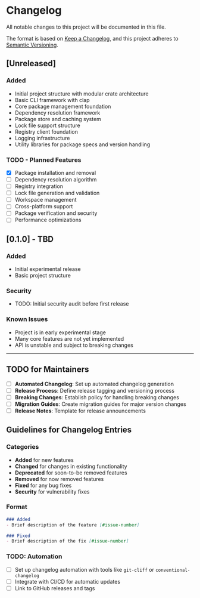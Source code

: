 # Changelog

All notable changes to this project will be documented in this file.

The format is based on [Keep a Changelog](https://keepachangelog.com/en/1.0.0/),
and this project adheres to [Semantic Versioning](https://semver.org/spec/v2.0.0.html).

## [Unreleased]

### Added
- Initial project structure with modular crate architecture
- Basic CLI framework with clap
- Core package management foundation
- Dependency resolution framework
- Package store and caching system
- Lock file support structure
- Registry client foundation
- Logging infrastructure
- Utility libraries for package specs and version handling

### TODO - Planned Features
- [X] Package installation and removal
- [ ] Dependency resolution algorithm
- [ ] Registry integration
- [ ] Lock file generation and validation
- [ ] Workspace management
- [ ] Cross-platform support
- [ ] Package verification and security
- [ ] Performance optimizations

## [0.1.0] - TBD

### Added
- Initial experimental release
- Basic project structure

### Security
- TODO: Initial security audit before first release

### Known Issues
- Project is in early experimental stage
- Many core features are not yet implemented
- API is unstable and subject to breaking changes

---

## TODO for Maintainers

- [ ] **Automated Changelog**: Set up automated changelog generation
- [ ] **Release Process**: Define release tagging and versioning process
- [ ] **Breaking Changes**: Establish policy for handling breaking changes
- [ ] **Migration Guides**: Create migration guides for major version changes
- [ ] **Release Notes**: Template for release announcements

## Guidelines for Changelog Entries

### Categories
- **Added** for new features
- **Changed** for changes in existing functionality
- **Deprecated** for soon-to-be removed features
- **Removed** for now removed features
- **Fixed** for any bug fixes
- **Security** for vulnerability fixes

### Format
```markdown
### Added
- Brief description of the feature [#issue-number]

### Fixed
- Brief description of the fix [#issue-number]
```

### TODO: Automation
- [ ] Set up changelog automation with tools like `git-cliff` or `conventional-changelog`
- [ ] Integrate with CI/CD for automatic updates
- [ ] Link to GitHub releases and tags
